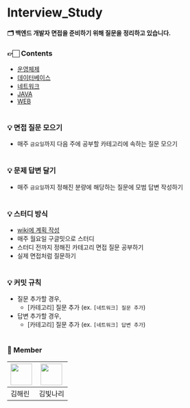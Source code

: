 # Interview_Study

#### 🗂 백엔드 개발자 면접을 준비하기 위해 질문을 정리하고 있습니다.

### 👉🏻 Contents
- [운영체제](https://github.com/haerin7427/Interview_Study/blob/main/Contents/os.md)
- [데이터베이스](https://github.com/haerin7427/Interview_Study/blob/main/Contents/database.md)
- [네트워크](https://github.com/haerin7427/Interview_Study/blob/main/Contents/network.md)
- [JAVA](https://github.com/haerin7427/Interview_Study/blob/main/Contents/java.md)
- [WEB](https://github.com/haerin7427/Interview_Study/blob/main/Contents/web.md)
<br></br>

### 💡 면접 질문 모으기
* 매주 `금요일`까지 다음 주에 공부할 카테고리에 속하는 질문 모으기
<br></br>

### 💡 문제 답변 달기
* 매주 `금요일`까지 정해진 분량에 해당하는 질문에 모범 답변 작성하기
<br></br>

### 💡 스터디 방식
* [wiki에 계획 작성](https://github.com/haerin7427/Interview_Study/wiki)
* 매주 월요일 구글밋으로 스터디
* 스터디 전까지 정해진 카테고리 면접 질문 공부하기
* 실제 면접처럼 질문하기
<br></br>

### 💡 커밋 규칙
* 질문 추가할 경우,
  * [카테고리] 질문 추가 (ex. `[네트워크] 질문 추가`)
* 답변 추가할 경우,
  * [카테고리] 질문 추가 (ex. `[네트워크] 답변 추가`)
<br></br>

### 👥 Member
|<a href="https://github.com/haerin7427"><img src="https://avatars.githubusercontent.com/u/43716537?v=4?s=100" width="50px;" alt="">|<a href="https://github.com/KimBitnari"><img src="https://avatars.githubusercontent.com/u/59634496?v=4?s=100" width="50px;" alt="">|
|-----|-----|
|김해린|김빛나리|
